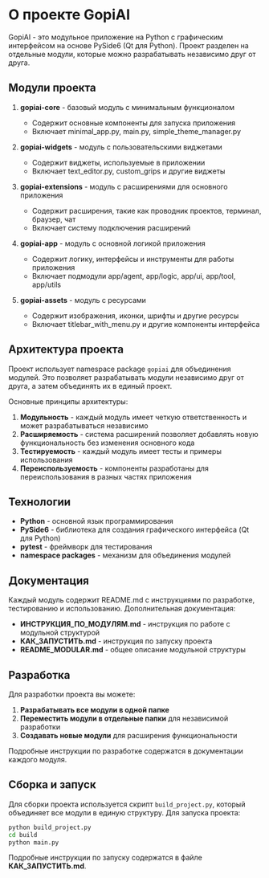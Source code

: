 # О проекте GopiAI

GopiAI - это модульное приложение на Python с графическим интерфейсом на основе PySide6 (Qt для Python). Проект разделен на отдельные модули, которые можно разрабатывать независимо друг от друга.

## Модули проекта

1. **gopiai-core** - базовый модуль с минимальным функционалом
   - Содержит основные компоненты для запуска приложения
   - Включает minimal_app.py, main.py, simple_theme_manager.py

2. **gopiai-widgets** - модуль с пользовательскими виджетами
   - Содержит виджеты, используемые в приложении
   - Включает text_editor.py, custom_grips и другие виджеты

3. **gopiai-extensions** - модуль с расширениями для основного приложения
   - Содержит расширения, такие как проводник проектов, терминал, браузер, чат
   - Включает систему подключения расширений

4. **gopiai-app** - модуль с основной логикой приложения
   - Содержит логику, интерфейсы и инструменты для работы приложения
   - Включает подмодули app/agent, app/logic, app/ui, app/tool, app/utils

5. **gopiai-assets** - модуль с ресурсами
   - Содержит изображения, иконки, шрифты и другие ресурсы
   - Включает titlebar_with_menu.py и другие компоненты интерфейса

## Архитектура проекта

Проект использует namespace package `gopiai` для объединения модулей. Это позволяет разрабатывать модули независимо друг от друга, а затем объединять их в единый проект.

Основные принципы архитектуры:

1. **Модульность** - каждый модуль имеет четкую ответственность и может разрабатываться независимо
2. **Расширяемость** - система расширений позволяет добавлять новую функциональность без изменения основного кода
3. **Тестируемость** - каждый модуль имеет тесты и примеры использования
4. **Переиспользуемость** - компоненты разработаны для переиспользования в разных частях приложения

## Технологии

- **Python** - основной язык программирования
- **PySide6** - библиотека для создания графического интерфейса (Qt для Python)
- **pytest** - фреймворк для тестирования
- **namespace packages** - механизм для объединения модулей

## Документация

Каждый модуль содержит README.md с инструкциями по разработке, тестированию и использованию. Дополнительная документация:

- **ИНСТРУКЦИЯ_ПО_МОДУЛЯМ.md** - инструкция по работе с модульной структурой
- **КАК_ЗАПУСТИТЬ.md** - инструкция по запуску проекта
- **README_MODULAR.md** - общее описание модульной структуры

## Разработка

Для разработки проекта вы можете:

1. **Разрабатывать все модули в одной папке**
2. **Переместить модули в отдельные папки** для независимой разработки
3. **Создавать новые модули** для расширения функциональности

Подробные инструкции по разработке содержатся в документации каждого модуля.

## Сборка и запуск

Для сборки проекта используется скрипт `build_project.py`, который объединяет все модули в единую структуру. Для запуска проекта:

```bash
python build_project.py
cd build
python main.py
```

Подробные инструкции по запуску содержатся в файле **КАК_ЗАПУСТИТЬ.md**.
